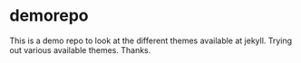 # demorepo
This is a demo repo to look at the different themes available at jekyll. Trying out various available themes.
Thanks.
